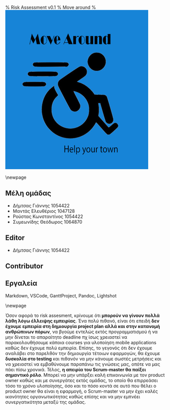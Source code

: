 % Risk Assessment v0.1
% Move around
% ![](images/Logo.jpg)

\newpage

## Μέλη ομάδας
* Δήμτσας Γιάννης 1054422
* Μαντάς Ελευθέριος 1047128
* Ρούστας Κωνσταντίνος 1054422
* Συμεωνίδης Θεόδωρος 1064870

## Editor
* Δήμτσας Γιάννης 1054422

## Contributor

## Εργαλεία
Markdown, VSCode, GanttProject, Pandoc, Lightshot

\newpage

Όσον αφορά το risk assesment, κρίνουμε ότι **μπορούν να γίνουν πολλά λάθη λόγω έλλειψης εμπειρίας**. Ένα πολύ πιθανό, είναι ότι επειδή **δεν έχουμε εμπειρία στη δημιουργία project plan αλλά και στην κατανομή ανθρώπινων πόρων**, να βγούμε εντελώς εκτός προγραμματισμού ή να μην δίνεται το απαραίτητο deadline πχ ίσως χρειαστεί να παρακολουθήσουμε κάποια courses για υλοποίηση mobile applications καθώς δεν έχουμε πολύ εμπειρία. Επίσης, το γεγονός ότι δεν έχουμε αναλάβει στο παρελθόν την δημιουργία τέτοιων εφαρμογών, θα έχουμε **δυσκολία στο testing** και πιθανόν να μην κάνουμε σωστές μετρήσεις και να χρειαστεί να εμβαθύνουμε παραπάνω τις γνώσεις μας, οπότε να μας πάει πίσω χρονικά. Τέλος, **η απειρία του Scrum-master θα παίξει σημαντικό ρόλο**. Μπορεί να μην υπάρξει καλή επικοινωνία με τον product owner καθώς και με συνεργάτες εκτός ομάδας, το οποίο θα επιρρεάσει τόσο το χρόνο υλοποίησης, όσο και το πόσο κοντά σε αυτό που θέλει ο product owner θα είναι η εφαρμογή, ο Scrum-master να μην έχει καλές ικανότητες οργανωτικότητας καθώς επίσης και να μην εμπνέει συνεργατικότητα μεταξύ της ομάδας.